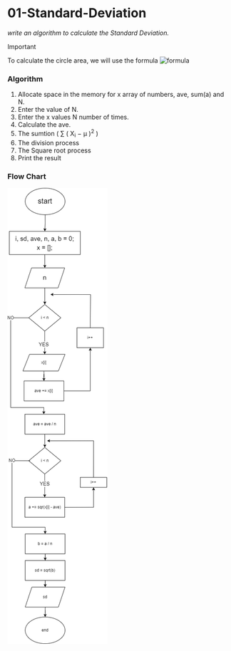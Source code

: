 # 01-Standard-Deviation
*write an algorithm to calculate the Standard Deviation.*
> [!IMPORTANT]
> To calculate the circle area, we will use the formula ![formula](https://i.ytimg.com/vi/sjpCyz98oDw/maxresdefault.jpg)

### Algorithm
1. Allocate space in the memory for x array of numbers, ave, sum(a) and N.
2. Enter the value of N.
3. Enter the x values N number of times.
4. Calculate the ave.
5. The sumtion ( ∑ ( X<sub>i</sub> − μ )<sup>2</sup> )
6. The division process
7. The Square root process
8. Print the result

### Flow Chart
![01-FLOW-CHART](Standard-Deviation.png)
